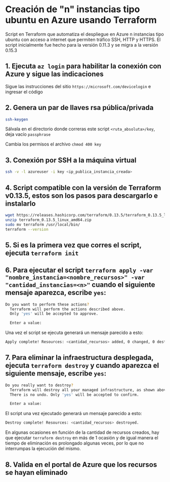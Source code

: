 # Creación de "n" instancias tipo ubuntu en Azure usando Terraform

Script en Terraform que automatiza el despliegue en Azure n instancias tipo ubuntu con acceso a internet que permiten tráfico SSH, HTTP y HTTPS. El script inicialmente fue hecho para la versión 0.11.3 y se migra a la versión 0.15.3

## 1. Ejecuta `az login` para habilitar la conexión con Azure y sigue las indicaciones
Sigue las instrucciones del sitio `https://microsoft.com/devicelogin` e ingresar el código

## 2. Genera un par de llaves rsa pública/privada
   ```bash 
   ssh-keygen
   ```
   Sálvala en el directorio donde correras este script `<ruta_absoluta>/key`, deja vacío `passphrase`

   Cambia los permisos el archivo `chmod 400 key`

## 3. Conexión por SSH a la máquina virtual 
   ```bash
   ssh -v -l azureuser -i key <ip_publica_instancia_creada>
   ```

## 4. Script compatible con la versión de Terraform v0.13.5, estos son los pasos para descargarlo e instalarlo
   ```bash
  wget https://releases.hashicorp.com/terraform/0.13.5/terraform_0.13.5_linux_amd64.zip
  unzip terraform_0.13.5_linux_amd64.zip
  sudo mv terraform /usr/local/bin/
  terraform --version 
   ```

## 5. Si es la primera vez que corres el script, ejecuta `terraform init`

## 6. Para ejecutar el script `terraform apply -var "nombre_instancia=<nombre_recursos>" -var "cantidad_instancias=<n>"` cuando el siguiente mensaje aparezca, escribe `yes`:
   ```bash
   Do you want to perform these actions?
     Terraform will perform the actions described above.
     Only 'yes' will be accepted to approve.

     Enter a value:
   ```

Una vez el script se ejecuta generará un mensaje parecido a esto:

   ```bash
   Apply complete! Resources: <cantidad_recursos> added, 0 changed, 0 destroyed.
   ```

## 7. Para eliminar la infraestructura desplegada, ejecuta `terraform destroy` y cuando aparezca el siguiente mensaje, escribe `yes`:
   ```bash
   Do you really want to destroy?
     Terraform will destroy all your managed infrastructure, as shown above.
     There is no undo. Only 'yes' will be accepted to confirm.

     Enter a value:
   ```

El script una vez ejecutado generará un mensaje parecido a esto:

   ```bash
   Destroy complete! Resources: <cantidad_recursos> destroyed.
   ```

En algunas ocasiones en función de la cantidad de recursos creados, hay que ejecutar `terraform destroy` en más de 1 ocasión y de igual manera el tiempo de eliminación es prolongado algunas veces, por lo que no interrumpas la ejecución del mismo.

## 8. Valida en el portal de Azure que los recursos se hayan eliminado

